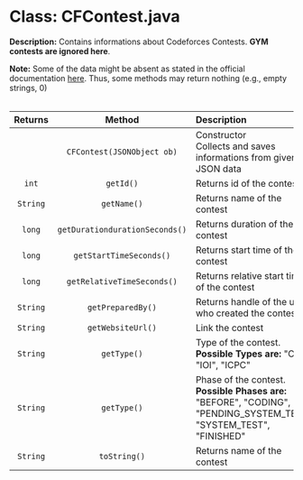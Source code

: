 # Class: CFContest.java
**Description:** Contains informations about Codeforces Contests. **GYM contests are ignored here**.

**Note:** Some of the data might be absent as stated in the official documentation [here](https://codeforces.com/apiHelp/objects#Contest). Thus, some methods may return nothing (e.g., empty strings, 0)
<br><br>

| Returns | Method | Description |
| :---: |:---:| :--- |
|  | `CFContest(JSONObject ob)` | Constructor <br> Collects and saves informations from given JSON data |
| `int` | `getId()` | Returns id of the contest |
| `String` | `getName()` | Returns name of the contest |
| `long` | `getDurationdurationSeconds()` | Returns duration of the contest |
| `long` | `getStartTimeSeconds()` | Returns start time of the contest |
| `long` | `getRelativeTimeSeconds()` | Returns relative start time of the contest |
| `String` | `getPreparedBy()` | Returns handle of the user who created the contest |
| `String` | `getWebsiteUrl()` | Link the contest |
| `String` | `getType()` | Type of the contest. <br> **Possible Types are:** "CF", "IOI", "ICPC"|
| `String` | `getType()` | Phase of the contest. <br> **Possible Phases are:** "BEFORE", "CODING", "PENDING_SYSTEM_TEST", "SYSTEM_TEST", "FINISHED"|
| `String` | `toString()` | Returns name of the contest |
